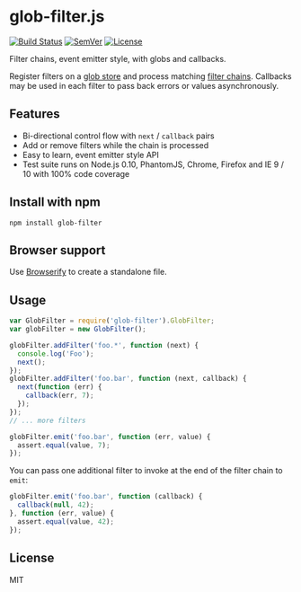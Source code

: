 # glob-filter.js

[![Build Status]](https://travis-ci.org/mantoni/glob-filter.js)
[![SemVer]](http://semver.org)
[![License]](https://github.com/mantoni/glob-filter.js/blob/master/LICENSE)

Filter chains, event emitter style, with globs and callbacks.

Register filters on a [glob store][] and process matching [filter chains][].
Callbacks may be used in each filter to pass back errors or values
asynchronously.

## Features

- Bi-directional control flow with `next` / `callback` pairs
- Add or remove filters while the chain is processed
- Easy to learn, event emitter style API
- Test suite runs on Node.js 0.10, PhantomJS, Chrome, Firefox and IE 9 / 10
  with 100% code coverage

## Install with npm

```
npm install glob-filter
```

## Browser support

Use [Browserify](http://browserify.org) to create a standalone file.

## Usage

```js
var GlobFilter = require('glob-filter').GlobFilter;
var globFilter = new GlobFilter();

globFilter.addFilter('foo.*', function (next) {
  console.log('Foo');
  next();
});
globFilter.addFilter('foo.bar', function (next, callback) {
  next(function (err) {
    callback(err, 7);
  });
});
// ... more filters

globFilter.emit('foo.bar', function (err, value) {
  assert.equal(value, 7);
});
```

You can pass one additional filter to invoke at the end of the filter chain to
`emit`:

```js
globFilter.emit('foo.bar', function (callback) {
  callback(null, 42);
}, function (err, value) {
  assert.equal(value, 42);
});
```

## License

MIT

[Build Status]: http://img.shields.io/travis/mantoni/glob-filter.js.svg
[SemVer]: http://img.shields.io/:semver-%E2%9C%93-brightgreen.svg
[License]: http://img.shields.io/npm/l/glob-filter.svg
[glob store]: https://github.com/mantoni/glob-store.js
[filter chains]: https://github.com/mantoni/min-filter.js
